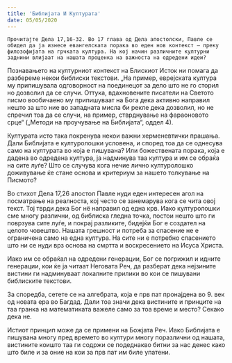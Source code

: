 ```yaml
---
title: 'Библијата И Културата'
date: 05/05/2020
---
```


`Прочитајте Дела 17,16-32. Во 17 глава од Дела апостолски, Павле се обидел да ја изнесе евангелската порака во еден нов контекст – преку филозофијата на грчката култура. На кој начин различните културни заднини влијаат на нашата проценка на важноста на одредени идеи?`

Познавањето на културниот контекст на Блискиот Исток ни помага да разбереме некои библиски текстови. „На пример, еврејската култура му припишувала одговорност на поединецот за дело што не го сторил но дозволил да се случи. Оттука, вдахновените писатели на Светото писмо вообичаено му припишуваат на Бога дека активно направил нешто за што ние во западната мисла би рекле дека дозволил, но не спречил тоа да се случи, на пример, стврднување на фараоновото срце“ („Методи на проучување на Библијата“, оддел 4).

Културата исто така покренува некои важни херменевтички прашања. Дали Библијата е културолошки условена, и според тоа да се однесува само на културата во која е пишувана? Или божествената порака, која е дадена во одредена култура, ја надминува таа култура и им се обраќа на сите луѓе? Што се случува кога нечие лично културолошко доживување ќе стане основа и критериум за нашето толкување на Писмото?

Во стихот Дела 17,26 апостол Павле нуди еден интересен агол на посматрање на реалноста, кој често се занемарува кога се чита овој текст. Тој тврди дека Бог нё направил од една крв. Иако културолошки сме многу различни, од библиска гледна точка, постои нешто што ги поврзува сите луѓе, и покрај разликите, бидејќи Бог е создател на целото човештво. Нашата грешност и потреба за спасение не е ограничена само на една култура. На сите ни е потребно спасението што ни се нуди врз основа на смртта и воскресението на Исуса Христа.

Иако им се обраќал на одредени генерации, Бог се погрижил и идните генерации, кои ќе ја читаат Неговата Реч, да разберат дека нејзините вистини ги надминуваат локалните прилики во кои се пишувани библиските текстови.

За споредба, сетете се на алгебрата, која е прв пат пронајдена во 9. век од новата ера во Багдад. Дали тоа значи дека вистините и принците на таа гранка на математиката важеле само за тоа време и место? Секако дека не.

Истиот принцип може да се примени на Божјата Реч. Иако Библијата е пишувана многу пред времето во култури многу поразлични од нашата, вистините коишто таа ги содржи се подеднакво битни за нас денес како што биле и за оние на кои за прв пат им биле упатени.
